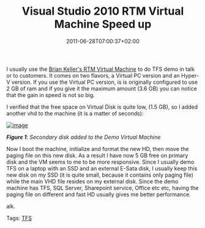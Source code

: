 ﻿---
title: "Visual Studio 2010 RTM Virtual Machine Speed up"
description: ""
date: 2011-06-28T07:00:37+02:00
draft: false
tags: [Tfs]
categories: [Tfs]
---
I usually use the [Brian Keller's RTM Virtual Machine](http://blogs.msdn.com/b/briankel/archive/2011/05/12/may-2011-refresh-of-visual-studio-2010-rtm-virtual-machine-with-sample-data-and-hands-on-labs.aspx) to do TFS demo in talk or to customers. It comes on two flavors, a Virtual PC version and an Hyper-V version. If you use the Virtual PC version, is is originally configured to use 2 GB of ram and if you give it the maximum amount (3.6 GB) you can notice that the gain in speed is not so big.

I verified that the free space on Virtual Disk is quite low, (1.5 GB), so I added another vhd to the machine (it is a matter of seconds):

[![image](https://www.codewrecks.com/blog/wp-content/uploads/2011/06/image_thumb12.png "image")](https://www.codewrecks.com/blog/wp-content/uploads/2011/06/image12.png)

 ***Figure 1***: *Secondary disk added to the Demo Virtual Machine*

Now I boot the machine, initialize and format the new HD, then move the paging file on this new disk. As a result I have now 5 GB free on primary disk and the VM seems to me to be more responsive. Since I usually demo TFS on a laptop with an SSD and an external E-Sata disk, I usually keep this new disk on my SSD (it is quite small, because it contains only paging file) while the main VHD file resides on my external disk. Since the demo machine has TFS, SQL Server, Sharepoint service, Office etc etc, having the paging file on different and fast HD usually gives me better performance.

alk.

Tags: [TFS](http://technorati.com/tag/TFS)
